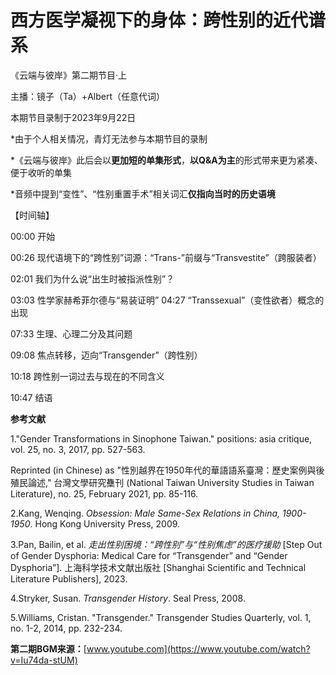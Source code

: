 # 西方医学凝视下的身体：跨性别的近代谱系

《云端与彼岸》第二期节目·上

主播：镜子（Ta）+Albert（任意代词）

本期节目录制于2023年9月22日

*由于个人相关情况，青灯无法参与本期节目的录制

*《云端与彼岸》此后会以**更加短的单集形式**，**以Q&A为主**的形式带来更为紧凑、便于收听的单集

*音频中提到“变性”、“性别重置手术”相关词汇**仅指向当时的历史语境**

【时间轴】

00:00 开始

00:26 现代语境下的“跨性别”词源：“Trans-”前缀与“Transvestite”（跨服装者）

02:01 我们为什么说“出生时被指派性别”？

03:03 性学家赫希菲尔德与“易装证明”
04:27 “Transsexual”（变性欲者）概念的出现

07:33 生理、心理二分及其问题

09:08 焦点转移，迈向“Transgender”（跨性别）

10:18 跨性别一词过去与现在的不同含义

10:47 结语

**参考文献**

1."Gender Transformations in Sinophone Taiwan." positions: asia critique, vol. 25, no. 3, 2017, pp. 527-563.

Reprinted (in Chinese) as "性別越界在1950年代的華語語系臺灣：歷史案例與後殖民論述," 台灣文學研究雧刊 (National Taiwan University Studies in Taiwan Literature), no. 25, February 2021, pp. 85-116.

2.Kang, Wenqing. _Obsession: Male Same-Sex Relations in China, 1900-1950_. Hong Kong University Press, 2009.

3.Pan, Bailin, et al. _走出性别困境：“跨性别”与“性别焦虑”的医疗援助_ \[Step Out of Gender Dysphoria: Medical Care for “Transgender” and “Gender Dysphoria”\]. 上海科学技术文献出版社 \[Shanghai Scientific and Technical Literature Publishers\], 2023.

4.Stryker, Susan. _Transgender History_. Seal Press, 2008.

5.Williams, Cristan. "Transgender." Transgender Studies Quarterly, vol. 1, no. 1-2, 2014, pp. 232-234.

**第二期BGM来源：**[www.youtube.com](https://www.youtube.com/watch?v=Iu74da-stUM)

